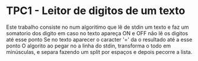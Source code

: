 # TPC1 - Leitor de digitos de um texto

Este trabalho consiste no num algoritimo que lê de stdin um texto e faz um somatorio dos digito em caso no texto apareça ON e OFF não lê os digitos até esse ponto
Se no texto aparecer o caracter '=' da o resultado até a esse ponto
O algorito ao pegar no a linha do stdin, transforma o todo em minúsculas, e separa fazendo um split por espaços e depois pecorre a lista.

